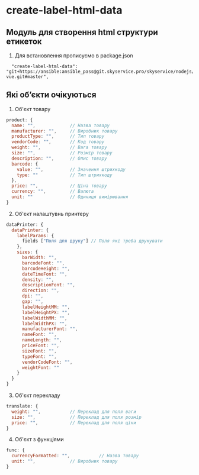 # create-label-html-data

## Модуль для створення html структури етикеток

1. Для встановлення прописуємо в package.json
  ```
    "create-label-html-data": "git+https://ansible:ansible_pass@git.skyservice.pro/skyservice/nodejs/bootstrap-vue.git#master",
  ```


## Які обʼєкти очікуються
1. Об'єкт товару
```js
product: {
  name: "",             // Назва товару
  manufacturer: "",     // Виробник товару
  productType: "",      // Тип товару
  vendorCode: "",       // Код товару
  weight: "",           // Вага товару
  size: "",             // Розмір товару
  description: "",      // Опис товару
  barcode: {
    value: "",          // Значення штрихкоду
    type: ""            // Тип штрихкоду
  },
  price: "",            // Ціна товару
  currency: "",         // Валюта
  unit: ""              // Одиниця вимірювання
}
```
2. Об'єкт налаштувнь принтеру
```js
dataPrinter: {
  dataPrinter: {
    labelParams: {
      fields ["Поля для друку"] // Поля які треба друкувати
    },
    sizes: {
      barWidth: "", 
      barcodeFont: "",
      barcodeHeight: "",
      dateTimeFont: "",
      density: "",
      descriptionFont: "",
      direction: "",
      dpi: "",
      gap: "",
      labelHeightMM: "",
      labelHeightPX: "",
      labelWidthMM: "",
      labelWidthPX: "",
      manufacturerFont: "",
      nameFont: "",
      nameLength: "",
      priceFont: "",
      sizeFont: "",
      typeFont: "",
      vendorCodeFont: "",
      weightFont: ""
    }
  }
}
```
3. Об'єкт перекладу
```js
translate: {
  weight: "",           // Переклад для поля ваги
  size: "",             // Переклад для поля розмір
  price: "",            // Переклад для поля ціни
}
```
4. Об'єкт з функціями
```js
func: {
  currencyFormatted: "",           // Назва товару
  unit: "",             // Виробник товару
}
```